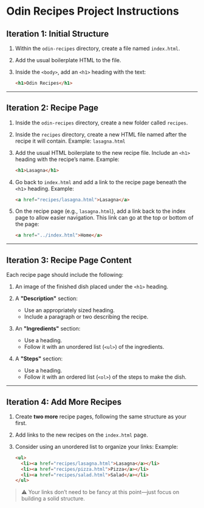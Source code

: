 # Odin Recipes Project Instructions

## Iteration 1: Initial Structure

1. Within the `odin-recipes` directory, create a file named `index.html`.
2. Add the usual boilerplate HTML to the file.
3. Inside the `<body>`, add an `<h1>` heading with the text:

   ```html
   <h1>Odin Recipes</h1>
   ```

---

## Iteration 2: Recipe Page

1. Inside the `odin-recipes` directory, create a new folder called `recipes`.

2. Inside the `recipes` directory, create a new HTML file named after the recipe it will contain.
   Example: `lasagna.html`

3. Add the usual HTML boilerplate to the new recipe file.
   Include an `<h1>` heading with the recipe’s name.
   Example:

   ```html
   <h1>Lasagna</h1>
   ```

4. Go back to `index.html` and add a link to the recipe page beneath the `<h1>` heading.
   Example:

   ```html
   <a href="recipes/lasagna.html">Lasagna</a>
   ```

5. On the recipe page (e.g., `lasagna.html`), add a link back to the index page to allow easier navigation.
   This link can go at the top or bottom of the page:

   ```html
   <a href="../index.html">Home</a>
   ```

---

## Iteration 3: Recipe Page Content

Each recipe page should include the following:

1. An image of the finished dish placed under the `<h1>` heading.

2. A **"Description"** section:

   * Use an appropriately sized heading.
   * Include a paragraph or two describing the recipe.

3. An **"Ingredients"** section:

   * Use a heading.
   * Follow it with an unordered list (`<ul>`) of the ingredients.

4. A **"Steps"** section:

   * Use a heading.
   * Follow it with an ordered list (`<ol>`) of the steps to make the dish.

---

## Iteration 4: Add More Recipes

1. Create **two more** recipe pages, following the same structure as your first.

2. Add links to the new recipes on the `index.html` page.

3. Consider using an unordered list to organize your links:
   Example:

   ```html
   <ul>
     <li><a href="recipes/lasagna.html">Lasagna</a></li>
     <li><a href="recipes/pizza.html">Pizza</a></li>
     <li><a href="recipes/salad.html">Salad</a></li>
   </ul>
   ```

> ⚠️ Your links don’t need to be fancy at this point—just focus on building a solid structure.



